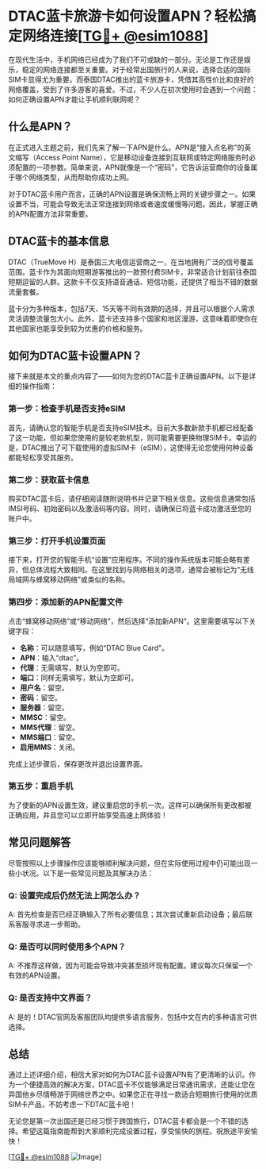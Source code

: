 # DTAC蓝卡旅游卡如何设置APN？轻松搞定网络连接[[TG💪+ @esim1088](https://t.me/s/esim1088)]

在现代生活中，手机网络已经成为了我们不可或缺的一部分。无论是工作还是娱乐，稳定的网络连接都至关重要。对于经常出国旅行的人来说，选择合适的国际SIM卡显得尤为重要。而泰国DTAC推出的蓝卡旅游卡，凭借其高性价比和良好的网络覆盖，受到了许多游客的喜爱。不过，不少人在初次使用时会遇到一个问题：如何正确设置APN才能让手机顺利联网呢？

## 什么是APN？

在正式进入主题之前，我们先来了解一下APN是什么。APN是“接入点名称”的英文缩写（Access Point Name），它是移动设备连接到互联网或特定网络服务时必须配置的一项参数。简单来说，APN就像是一个“密码”，它告诉运营商你的设备属于哪个网络类型，从而帮助你成功上网。

对于DTAC蓝卡用户而言，正确的APN设置是确保流畅上网的关键步骤之一。如果设置不当，可能会导致无法正常连接到网络或者速度缓慢等问题。因此，掌握正确的APN配置方法非常重要。

## DTAC蓝卡的基本信息

DTAC（TrueMove H）是泰国三大电信运营商之一，在当地拥有广泛的信号覆盖范围。蓝卡作为其面向短期游客推出的一款预付费SIM卡，非常适合计划前往泰国短期逗留的人群。这款卡不仅支持语音通话、短信功能，还提供了相当不错的数据流量套餐。

蓝卡分为多种版本，包括7天、15天等不同有效期的选择，并且可以根据个人需求灵活调整流量包大小。此外，蓝卡还支持多个国家和地区漫游，这意味着即使你在其他国家也能享受到较为优惠的价格和服务。

## 如何为DTAC蓝卡设置APN？

接下来就是本文的重点内容了——如何为您的DTAC蓝卡正确设置APN。以下是详细的操作指南：

### 第一步：检查手机是否支持eSIM

首先，请确认您的智能手机是否支持eSIM技术。目前大多数新款手机都已经配备了这一功能，但如果您使用的是较老款机型，则可能需要更换物理SIM卡。幸运的是，DTAC推出了可下载使用的虚拟SIM卡（eSIM），这使得无论您使用何种设备都能轻松享受其服务。

### 第二步：获取蓝卡信息

购买DTAC蓝卡后，请仔细阅读随附说明书并记录下相关信息。这些信息通常包括IMSI号码、初始密码以及激活码等内容。同时，请确保已将蓝卡成功激活至您的账户中。

### 第三步：打开手机设置页面

接下来，打开您的智能手机“设置”应用程序。不同的操作系统版本可能会略有差异，但总体流程大致相同。在这里找到与网络相关的选项，通常会被标记为“无线局域网与蜂窝移动网络”或类似的名称。

### 第四步：添加新的APN配置文件

点击“蜂窝移动网络”或“移动网络”，然后选择“添加新APN”。这里需要填写以下关键字段：
- **名称**：可以随意填写，例如“DTAC Blue Card”。
- **APN**：输入“dtac”。
- **代理**：无需填写，默认为空即可。
- **端口**：同样无需填写，默认为空即可。
- **用户名**：留空。
- **密码**：留空。
- **服务器**：留空。
- **MMSC**：留空。
- **MMS代理**：留空。
- **MMS端口**：留空。
- **启用MMS**：关闭。

完成上述步骤后，保存更改并退出设置界面。

### 第五步：重启手机

为了使新的APN设置生效，建议重启您的手机一次。这样可以确保所有更改都被正确应用，并且您可以立即开始享受高速上网体验！

## 常见问题解答

尽管按照以上步骤操作应该能够顺利解决问题，但在实际使用过程中仍可能出现一些小状况。以下是一些常见问题及其解决办法：

### Q: 设置完成后仍然无法上网怎么办？
A: 首先检查是否已经正确输入了所有必要信息；其次尝试重新启动设备；最后联系客服寻求进一步帮助。

### Q: 是否可以同时使用多个APN？
A: 不推荐这样做，因为可能会导致冲突甚至损坏现有配置。建议每次只保留一个有效的APN设置。

### Q: 是否支持中文界面？
A: 是的！DTAC官网及客服团队均提供多语言服务，包括中文在内的多种语言可供选择。

## 总结

通过上述详细介绍，相信大家对如何为DTAC蓝卡设置APN有了更清晰的认识。作为一个便捷高效的解决方案，DTAC蓝卡不仅能够满足日常通讯需求，还能让您在异国他乡尽情畅游于网络世界之中。如果您正在寻找一款适合短期旅行使用的优质SIM卡产品，不妨考虑一下DTAC蓝卡吧！

无论您是第一次出国还是已经习惯于跨国旅行，DTAC蓝卡都会是一个不错的选择。希望这篇指南能帮到大家顺利完成设置过程，享受愉快的旅程。祝旅途平安愉快！

[[TG💪+ @esim1088](https://t.me/s/esim1088) ![Image](https://i.postimg.cc/4NQfJmqS/Snipaste-2025-05-13-00-14-12.png)]